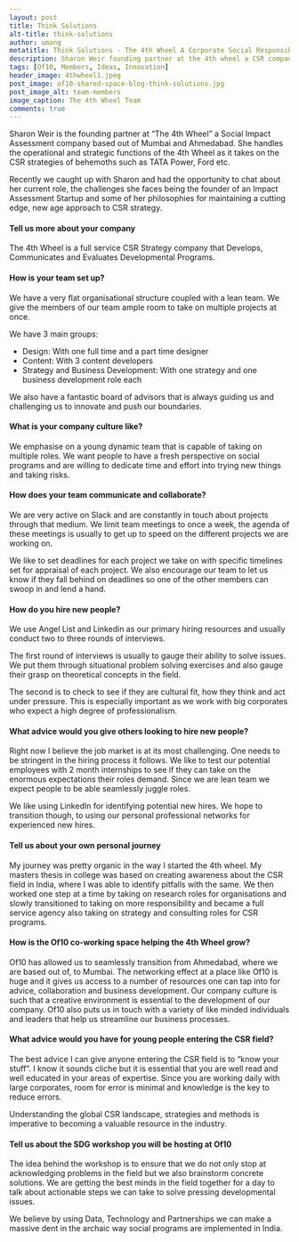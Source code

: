 ```yaml
---
layout: post
title: Think Solutions
alt-title: think-solutions
author: umang
metatitle: Think Solutions - The 4th Wheel A Corporate Social Responsibility Company
description: Sharon Weir founding partner at the 4th wheel a CSR company in Mumbai & Ahmedabad. The 4th Wheel is focused on design, content, strategy & business development.
tags: [Of10, Members, Ideas, Innovation]
header_image: 4thwheel1.jpeg
post_image: of10-shared-space-blog-think-solutions.jpg
post_image_alt: team-members
image_caption: The 4th Wheel Team
comments: true
---
```


Sharon Weir is the founding partner at “The 4th Wheel” a Social Impact Assessment company based out of Mumbai and Ahmedabad. She handles the operational and strategic functions of the 4th Wheel as it takes on the CSR strategies of behemoths such as TATA Power, Ford etc.

Recently we caught up with Sharon and had the opportunity to chat about her current role, the challenges she faces being the founder of an Impact Assessment Startup and some of her philosophies for maintaining a cutting edge, new age approach to CSR strategy.

#### Tell us more about your company

The 4th Wheel is a full service CSR Strategy company that Develops, Communicates and Evaluates Developmental Programs.

#### How is your team set up?

We have a very flat organisational structure coupled with a lean team. We give the members of our team ample room to take on multiple projects at once.

We have 3 main groups:

-  Design: With one full time and a part time designer <br/>
-  Content: With 3 content developers
-  Strategy and Business Development: With one strategy and one business development role each

We also have a fantastic board of advisors that is always guiding us and challenging us to innovate and push our boundaries.

#### What is your company culture like?
We emphasise on a young dynamic team that is capable of taking on multiple roles. We want people to have a fresh perspective on social programs and are willing to dedicate time and effort into trying new things and taking risks.

#### How does your team communicate and collaborate?
We are very active on Slack and are constantly in touch about projects through that medium. We limit team meetings to once a week, the agenda of these meetings is usually to get up to speed on the different projects we are working on.

We like to set deadlines for each project we take on with specific timelines set for appraisal of each project. We also encourage our team to let us know if they fall behind on deadlines so one of the other members can swoop in and lend a hand.

#### How do you hire new people?
We use Angel List and Linkedin as our primary hiring resources and usually conduct two to three rounds of interviews.

The first round of interviews is usually to gauge their ability to solve issues. We put them through situational problem solving exercises and also gauge their grasp on theoretical concepts in the field.

The second is to check to see if they are cultural fit, how they think and act under pressure. This is especially important as we work with big corporates who expect a high degree of professionalism.

#### What advice would you give others looking to hire new people?
Right now I believe the job market is at its most challenging. One needs to be stringent in the hiring process it follows. We like to test our potential employees with 2 month internships to see if they can take on the enormous expectations their roles demand. Since we are lean team we expect people to be able seamlessly juggle roles.

We like using LinkedIn for identifying potential new hires. We hope to transition though, to using our personal professional networks for experienced new hires.

#### Tell us about your own personal journey
My journey was pretty organic in the way I started the 4th wheel. My masters thesis in college was based on creating awareness about the CSR field in India, where I was able to identify pitfalls with the same.
We then worked one step at a time by taking on research roles for organisations and slowly transitioned to taking on more responsibility and became a full service agency also taking on strategy and consulting roles for CSR programs.

#### How is the Of10 co-working space helping the 4th Wheel grow?
Of10 has allowed us to seamlessly transition from Ahmedabad, where we are based out of, to Mumbai. The networking effect at a place like Of10 is huge and it gives us access to a number of resources one can tap into for advice, collaboration and business development.
Our company culture is such that a creative environment is essential to the development of our company.
Of10 also puts us in touch with a variety of like minded individuals and leaders that help us streamline our business processes.

#### What advice would you have for young people entering the CSR field?
The best advice I can give anyone entering the CSR field is to “know your stuff”. I know it sounds cliche but it is essential that you are well read and well educated in your areas of expertise. Since you are working daily with large corporates, room for error is minimal and knowledge is the key to reduce errors.

Understanding the global CSR landscape, strategies and methods is imperative to becoming a valuable resource in the industry.

#### Tell us about the SDG workshop you will be hosting at Of10
The idea behind the workshop is to ensure that we do not only stop at acknowledging problems in the field but we also brainstorm concrete solutions. We are getting the best minds in the field together for a day to talk about actionable steps we can take to solve pressing developmental issues.

We believe by using Data, Technology and Partnerships we can make a massive dent in the archaic way social programs are implemented in India.
